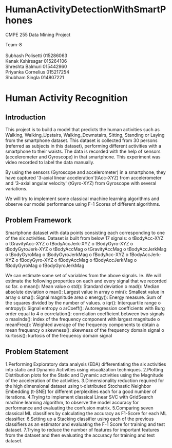 # HumanActivityDetectionWithSmartPhones
CMPE 255 Data Mining Project

Team-8<br><br>
Subhash Polisetti 015286063<br>
Kanak Kshirsagar 015264106<br>
Shreshta Balmuri 015442960<br>
Priyanka Cornelius 015217254<br>
Shubham Singla 014807221<br>

# Human Activity Recognition

## Introduction

This project is to build a model that predicts the human activities such as Walking, Walking_Upstairs, Walking_Downstairs, Sitting, Standing or Laying from the smartphone dataset.
This dataset is collected from 30 persons (referred as subjects in this dataset), performing different activities with a smartphone to their waists. The data is recorded with the help of sensors (accelerometer and Gyroscope) in that smartphone. This experiment was video recorded to label the data manually.

By using the sensors (Gyroscope and accelerometer) in a smartphone, they have captured '3-axial linear acceleration'(tAcc-XYZ) from accelerometer and '3-axial angular velocity' (tGyro-XYZ) from Gyroscope with several variations.

We will try to implement some classical machine learning algorithms and observe our model performance using F-1 Scores of different algorithms.

## Problem Framework
Smartphone dataset with data points consisting each corresponding to one of the six activities.
Dataset is built from below 17 signals:
o	tBodyAcc-XYZ
o	tGravityAcc-XYZ
o	tBodyAccJerk-XYZ
o	tBodyGyro-XYZ
o	tBodyGyroJerk-XYZ
o	tBodyAccMag
o	tGravityAccMag
o	tBodyAccJerkMag
o	tBodyGyroMag
o	tBodyGyroJerkMag
o	fBodyAcc-XYZ
o	fBodyAccJerk-XYZ
o	fBodyGyro-XYZ
o	fBodyAccMag
o	fBodyAccJerkMag
o	fBodyGyroMag
o	fBodyGyroJerkMag

We can estimate some set of variables from the above signals. Ie. We will estimate the following properties on each and every signal that we recorded so far.
o	mean(): Mean value
o	std(): Standard deviation
o	mad(): Median absolute deviation
o	max(): Largest value in array
o	min(): Smallest value in array
o	sma(): Signal magnitude area
o	energy(): Energy measure. Sum of the squares divided by the number of values.
o	iqr(): Interquartile range
o	entropy(): Signal entropy
o	arCoeff(): Autoregression coefficients with Burg order equal to 4
o	correlation(): correlation coefficient between two signals
o	maxInds(): index of the frequency component with largest magnitude
o	meanFreq(): Weighted average of the frequency components to obtain a mean frequency
o	skewness(): skewness of the frequency domain signal
o	kurtosis(): kurtosis of the frequency domain signal

## Problem Statement

1.Performing Exploratory data analysis (EDA) differentiating the six activities into static and Dynamic Activities using visualization techniques.
2.Plotting Distribution plots for the Static and Dynamic activities using the Magnitude of the acceleration of the activities.
3.Dimensionality reduction required for the high dimensional dataset using t-distributed Stochastic Neighbor Embedding (t-SNE) for different perplexities each for a good number of iterations.
4.Trying to implement classical Linear SVC with GridSearch machine learning algorithm, to observe the model accuracy for performance and evaluating the confusion matrix.
5.Comparing seven classical ML classifiers by calculating the accuracy as F1-Score for each ML classifier.
6.Setting up a Stacking classifier using each of the previous classifiers as an estimator and evaluating the F-1 Score for training and test dataset.
7.Trying to reduce the number of features for important features from the dataset and then evaluating the accuracy for training and test dataset.
